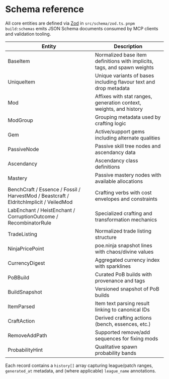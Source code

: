 # Schema reference

All core entities are defined via [Zod](https://github.com/colinhacks/zod) in `src/schema/zod.ts`. `pnpm build:schemas` emits JSON Schema documents consumed by MCP clients and validation tooling.

| Entity | Description |
| --- | --- |
| BaseItem | Normalized base item definitions with implicits, tags, and spawn weights |
| UniqueItem | Unique variants of bases including flavour text and drop metadata |
| Mod | Affixes with stat ranges, generation context, weights, and history |
| ModGroup | Grouping metadata used by crafting logic |
| Gem | Active/support gems including alternate qualities |
| PassiveNode | Passive skill tree nodes and ascendancy data |
| Ascendancy | Ascendancy class definitions |
| Mastery | Passive mastery nodes with available allocations |
| BenchCraft / Essence / Fossil / HarvestMod / Beastcraft / EldritchImplicit / VeiledMod | Crafting verbs with cost envelopes and constraints |
| LabEnchant / HeistEnchant / CorruptionOutcome / RecombinatorRule | Specialized crafting and transformation mechanics |
| TradeListing | Normalized trade listing structure |
| NinjaPricePoint | poe.ninja snapshot lines with chaos/divine values |
| CurrencyDigest | Aggregated currency index with sparklines |
| PoBBuild | Curated PoB builds with provenance and tags |
| BuildSnapshot | Versioned snapshot of PoB builds |
| ItemParsed | Item text parsing result linking to canonical IDs |
| CraftAction | Derived crafting actions (bench, essences, etc.) |
| RemoveAddPath | Supported remove/add sequences for fixing mods |
| ProbabilityHint | Qualitative spawn probability bands |

Each record contains a `history[]` array capturing league/patch ranges, `generated_at` metadata, and (where applicable) `league_name` annotations.
